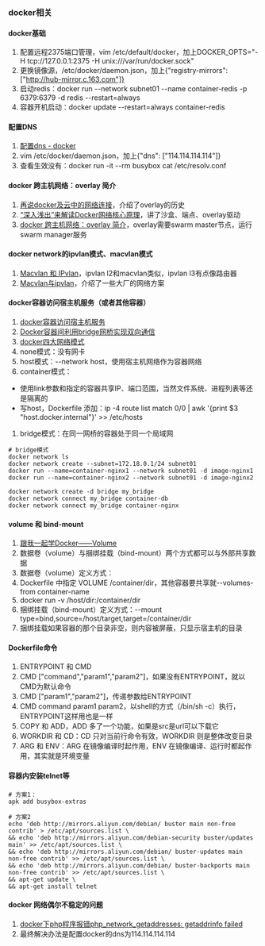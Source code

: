 ### docker相关

#### docker基础
1. 配置远程2375端口管理，vim /etc/default/docker，加上DOCKER_OPTS="-H tcp://127.0.0.1:2375 -H unix:///var/run/docker.sock"
1. 更换镜像源，/etc/docker/daemon.json，加上{"registry-mirrors": ["http://hub-mirror.c.163.com"]}
1. 启动redis：docker run --network subnet01 --name container-redis -p 6379:6379 -d redis --restart=always
1. 容器开机启动：docker update --restart=always container-redis

#### 配置DNS
1. [配置dns - docker](https://yeasy.gitbook.io/docker_practice/network/dns)
1. vim /etc/docker/daemon.json，加上{"dns": ["114.114.114.114"]}
1. 查看生效没有：docker run -it --rm busybox cat /etc/resolv.conf

#### docker 跨主机网络：overlay 简介
1. [再说docker及云中的网络连接](https://ying-zhang.github.io/cloud/2016/vm-net-2/)，介绍了overlay的历史
1. [“深入浅出”来解读Docker网络核心原理](https://blog.51cto.com/ganbing/2087598)，讲了沙盒、端点、overlay驱动
1. [docker 跨主机网络：overlay 简介](https://cizixs.com/2016/06/13/docker-overlay-network/)，overlay需要swarm master节点，运行swarm manager服务

#### docker network的ipvlan模式、macvlan模式
1. [Macvlan 和 IPvlan](https://www.cnblogs.com/menkeyi/p/11374023.html)，ipvlan l2和macvlan类似，ipvlan l3有点像路由器
1. [Macvlan与ipvlan](https://xiazemin.github.io/MyBlog/docker/2019/07/11/ipvlan.html)，介绍了一些大厂的网络方案

#### docker容器访问宿主机服务（或者其他容器）
1. [docker容器访问宿主机服务](https://blog.csdn.net/qq_38403662/article/details/102555888)
1. [Docker容器间利用bridge网桥实现双向通信](https://www.cnblogs.com/zouzou-busy/p/12148825.html)
1. [docker四大网络模式](https://lgzblog.com/2020/04/23/docker%E5%9B%9B%E5%A4%A7%E7%BD%91%E7%BB%9C%E6%A8%A1%E5%BC%8F/)
1. none模式：没有网卡
1. host模式：--network host，使用宿主机网络作为容器网络
1. container模式：
  * 使用link参数和指定的容器共享IP、端口范围，当然文件系统、进程列表等还是隔离的
  * 写host，Dockerfile 添加：ip -4 route list match 0/0 | awk '{print $3 "host.docker.internal"}' >> /etc/hosts
1. bridge模式：在同一网桥的容器处于同一个局域网

```
# bridge模式
docker network ls
docker network create --subnet=172.18.0.1/24 subnet01
docker run --name=container-nginx1 --network subnet01 -d image-nginx1
docker run --name=container-nginx2 --network subnet01 -d image-nginx2

docker network create -d bridge my_bridge
docker network connect my_bridge container-db
docker network connect my_bridge container-nginx
```

#### volume 和 bind-mount
1. [跟我一起学Docker——Volume](https://www.binss.me/blog/learn-docker-with-me-about-volume/)
1. 数据卷（volume）与捆绑挂载（bind-mount）两个方式都可以与外部共享数据
1. 数据卷（volume）定义方式：
  1. Dockerfile 中指定 VOLUME /container/dir，其他容器要共享就--volumes-from container-name
  1. docker run -v /host/dir:/container/dir
1. 捆绑挂载（bind-mount）定义方式：--mount type=bind,source=/host/target,target=/container/dir
1. 捆绑挂载如果容器的那个目录非空，则内容被屏蔽，只显示宿主机的目录

#### Dockerfile命令
1. ENTRYPOINT 和 CMD
  1. CMD ["command","param1","param2"]，如果没有ENTRYPOINT，就以CMD为默认命令
  1. CMD ["param1","param2"]，传递参数给ENTRYPOINT
  1. CMD command param1 param2，以shell的方式（/bin/sh -c）执行，ENTRYPOINT这样用也是一样
1. COPY 和 ADD，ADD 多了一个功能，如果是src是url可以下载它
1. WORKDIR 和 CD：CD 只对当前行命令有效，WORKDIR 则是整体改变目录
1. ARG 和 ENV：ARG 在镜像编译时起作用，ENV 在镜像编译、运行时都起作用，其实就是环境变量

#### 容器内安装telnet等
```
# 方案1：
apk add busybox-extras

# 方案2
echo 'deb http://mirrors.aliyun.com/debian/ buster main non-free contrib' > /etc/apt/sources.list \
&& echo 'deb http://mirrors.aliyun.com/debian-security buster/updates main' >> /etc/apt/sources.list \
&& echo 'deb http://mirrors.aliyun.com/debian/ buster-updates main non-free contrib' >> /etc/apt/sources.list \
&& echo 'deb http://mirrors.aliyun.com/debian/ buster-backports main non-free contrib' >> /etc/apt/sources.list \
&& apt-get update \
&& apt-get install telnet
```

#### docker 网络偶尔不稳定的问题
1. [docker下php程序报错php_network_getaddresses: getaddrinfo failed](https://learnku.com/laravel/t/49314)
1. 最终解决办法是配置docker的dns为114.114.114.114